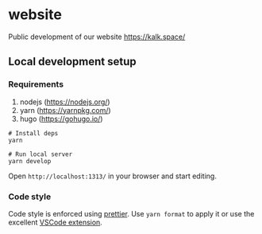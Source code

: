 # website

Public development of our website https://kalk.space/

## Local development setup

### Requirements

1. nodejs (https://nodejs.org/)
2. yarn (https://yarnpkg.com/)
3. hugo (https://gohugo.io/)

```
# Install deps
yarn

# Run local server
yarn develop
```

Open `http://localhost:1313/` in your browser and start editing.

### Code style

Code style is enforced using [prettier](https://prettier.io/). Use `yarn format` to apply it or use the excellent [VSCode extension](https://marketplace.visualstudio.com/items?itemName=esbenp.prettier-vscode).
